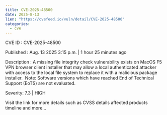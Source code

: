 ```yaml
--- 
title: CVE-2025-48500
date: 2025-8-13
lien: "https://cvefeed.io/vuln/detail/CVE-2025-48500"
categories:
  - cve
---
```


CVE ID : CVE-2025-48500

Published :  Aug. 13
2025
3:15 p.m. | 1 hour
25 minutes ago

Description : A missing file integrity check vulnerability exists on MacOS F5 VPN browser client installer that may allow a local
authenticated attacker with access to the local file system to replace it with a malicious package installer. 
Note: Software versions which have reached End of Technical Support (EoTS) are not evaluated.

Severity: 7.3 | HIGH

Visit the link for more details
such as CVSS details
affected products
timeline
and more...
